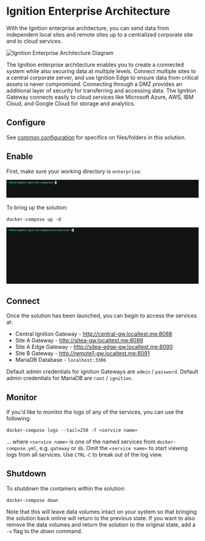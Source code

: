 # Ignition Enterprise Architecture

With the Ignition enterprise architecture, you can send data from independent local sites and remote sites up to a centralized corporate site and to cloud services.

![Ignition Enterprise Architecture Diagram](https://inductiveautomation.com/static/images/architectures/IgnitionArchitecture-Enterprise@2x.png)

The Ignition enterprise architecture enables you to create a connected system while also securing data at multiple levels. Connect multiple sites to a central corporate server, and use Ignition Edge to ensure data from critical assets is never compromised. Connecting through a DMZ provides an additional layer of security for transferring and accessing data. The Ignition Gateway connects easily to cloud services like Microsoft Azure, AWS, IBM Cloud, and Google Cloud for storage and analytics.

## Configure

See [common configuration](../README.md#common-configuration) for specifics on files/folders in this solution.

## Enable

First, make sure your working directory is `enterprise`:

![Change Working Directory](../assets/enterprise-change-wd.gif)

To bring up the solution:

    docker-compose up -d

![Bringing up the solution](../assets/enterprise-compose-up.gif)

## Connect

Once the solution has been launched, you can begin to access the services at:

- Central Ignition Gateway - http://central-gw.localtest.me:8088
- Site A Gateway - http://sitea-gw.localtest.me:8089
- Site A Edge Gateway - http://sitea-edge-gw.localtest.me:8090
- Site B Gateway - http://remote1-gw.localtest.me:8091
- MariaDB Database - `localhost:3306`

Default admin credentials for Ignition Gateways are `admin` / `password`. Default admin credentials for MariaDB are `root` / `ignition`.

## Monitor

If you'd like to monitor the logs of any of the services, you can use the following:

    docker-compose logs --tail=250 -f <service name>

... where `<service name>` is one of the named services from `docker-compose.yml`, e.g. `gateway` or `db`.  Omit the `<service name>` to start viewing logs from all services.  Use `CTRL-C` to break out of the log view.

## Shutdown

To shutdown the containers within the solution:

    docker-compose down

Note that this will leave data volumes intact on your system so that bringing the solution back online will return to the previous state.  If you want to also remove the data volumes and return the solution to the original state, add a `-v` flag to the *down* command.
